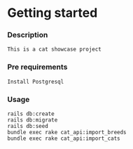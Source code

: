 # Getting started
### Description
    This is a cat showcase project
### Pre requirements
    Install Postgresql
### Usage
    rails db:create
    rails db:migrate
    rails db:seed
    bundle exec rake cat_api:import_breeds
    bundle exec rake cat_api:import_cats


